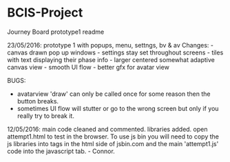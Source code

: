# BCIS-Project

Journey Board prototype1 readme
<p> 23/05/2016: prototype 1 with popups, menu, settngs, bv & av
Changes:
- canvas drawn pop up windows
- settings stay set throughout screens
- tiles with text displaying their phase info
- larger centered somewhat adaptive canvas view
- smooth UI flow
- better gfx for avatar view

BUGS:
- avatarview 'draw' can only be called once for some reason then the
button breaks.
- sometimes UI flow will stutter or go to the wrong screen but only if
you really try to break it.</p>

<p>12/05/2016: main code cleaned and commented. libraries added. open attempt1.html to test in the browser. To use js bin you will need to copy the js libraries into <script></script> tags in the html side of jsbin.com and the main 'attempt1.js' code into the javascript tab. - Connor. </p>
